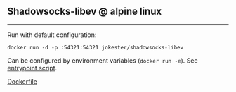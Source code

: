 ## Shadowsocks-libev @ alpine linux

----------------

Run with default configuration:

    docker run -d -p :54321:54321 jokester/shadowsocks-libev

Can be configured by environment variables (`docker run -e`). See [entrypoint script](https://github.com/jokester/Dockerfiles/blob/master/shadowsocks-libev/entry.sh).

[Dockerfile](https://github.com/jokester/Dockerfiles/tree/master/shadowsocks-libev)
